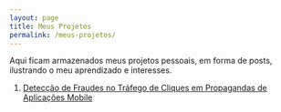 ```yaml
---
layout: page
title: Meus Projetos
permalink: /meus-projetos/
---
```


Aqui ficam armazenados meus projetos pessoais, em forma de posts, ilustrando o meu aprendizado e interesses.

1. [Detecção de Fraudes no Tráfego de Cliques em Propagandas de Aplicações Mobile](/update/2020/06/19/post-1.html)